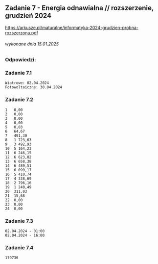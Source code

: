 ## Zadanie 7 - Energia odnawialna // rozszerzenie, grudzień 2024
https://arkusze.pl/maturalne/informatyka-2024-grudzien-probna-rozszerzona.pdf
###### wykonane dnia 15.01.2025

### Odpowiedzi:

### Zadanie 7.1
```
Wiatrowe: 02.04.2024
Fotowoltaiczne: 30.04.2024
```

### Zadanie 7.2
```
1	0,00
2	0,00
3	0,00
4	0,00
5	0,03
6	64,67
7	491,30
8	1 723,63
9	3 492,93
10	5 164,23
11	6 246,15
12	6 623,02
13	6 658,38
14	6 489,51
15	6 099,17
16	5 410,74
17	4 338,69
18	2 796,16
19	1 240,49
20	311,03
21	15,68
22	0,00
23	0,00
24	0,00
```

### Zadanie 7.3
```
02.04.2024 - 01:00
02.04.2024 - 16:00
```

### Zadanie 7.4
```
179736
```